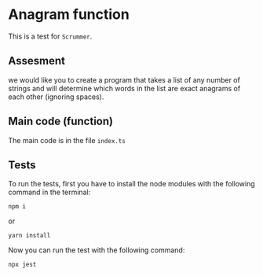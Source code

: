 # Anagram function

This is a test for `Scrummer`.

## Assesment
we would like you to create a program that takes a list of any number of strings and will determine which words in the list are exact anagrams of each other (ignoring spaces).

## Main code (function)
The main code is in the file `index.ts`

## Tests
To run the tests, first you have to install the node modules with the following command in the terminal:
```
npm i
```
or
```
yarn install
```
Now you can run the test with the following command:
```
npx jest
```